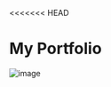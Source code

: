 <<<<<<< HEAD

# My Portfolio

![image](https://user-images.githubusercontent.com/75024999/174613891-6fa96cec-1cbe-41da-8160-28e95f30c81b.png)
